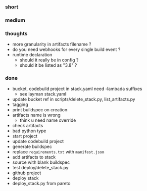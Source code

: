 ### short

### medium

### thoughts 

- more granularity in artifacts filename ?
- do you need webhooks for every single build event ?
- runtime declaration
  - should it really be in config ?
  - should it be listed as "3.8" ?

### done

- bucket, codebuild project in stack.yaml need -lambada suffixes
  - see layman stack.yaml
- update bucket ref in scripts/delete_stack.py, list_artifacts.py
- tagging
- print buildspec on creation
- artifacts name is wrong
  - think u need name override
- check artifacts
- bad python type
- start project
- update codebuild project
- generate buildspec
- replace `requirements.txt` with `manifest.json`
- add artifacts to stack
- source with blank buildspec
- test deploy/delete_stack.py
- github project
- deploy stack
- deploy_stack.py from pareto
